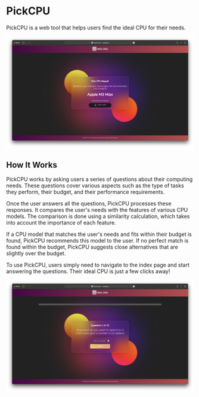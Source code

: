 # PickCPU

PickCPU is a web tool that helps users find the ideal CPU for their needs. 

<img src="Resultpage.png"/>

## How It Works

PickCPU works by asking users a series of questions about their computing needs. These questions cover various aspects such as the type of tasks they perform, their budget, and their performance requirements.

Once the user answers all the questions, PickCPU processes these responses. It compares the user's needs with the features of various CPU models. The comparison is done using a similarity calculation, which takes into account the importance of each feature.

If a CPU model that matches the user's needs and fits within their budget is found, PickCPU recommends this model to the user. If no perfect match is found within the budget, PickCPU suggests close alternatives that are slightly over the budget.

To use PickCPU, users simply need to navigate to the index page and start answering the questions. Their ideal CPU is just a few clicks away!

<img src="Homepage.png"/>
